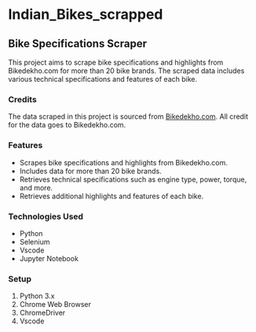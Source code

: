 # Indian_Bikes_scrapped
## Bike Specifications Scraper

This project aims to scrape bike specifications and highlights from Bikedekho.com for more than 20 bike brands. The scraped data includes various technical specifications and features of each bike.

### Credits
The data scraped in this project is sourced from [Bikedekho.com](https://www.bikedekho.com/). All credit for the data goes to Bikedekho.com.

### Features
- Scrapes bike specifications and highlights from Bikedekho.com.
- Includes data for more than 20 bike brands.
- Retrieves technical specifications such as engine type, power, torque, and more.
- Retrieves additional highlights and features of each bike.

### Technologies Used
- Python
- Selenium
- Vscode
- Jupyter Notebook

### Setup
1. Python 3.x
2. Chrome Web Browser
3. ChromeDriver
4. Vscode 

